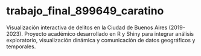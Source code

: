 # trabajo_final_899649_caratino
Visualización interactiva de delitos en la Ciudad de Buenos Aires (2019-2023). Proyecto académico desarrollado en R y Shiny para integrar análisis exploratorio, visualización dinámica y comunicación de datos geográficos y temporales.
